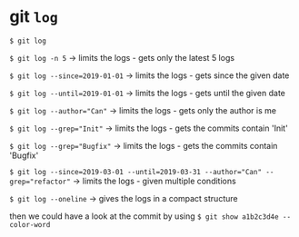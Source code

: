 # git ```log```

```$ git log```

```$ git log -n 5``` -> limits the logs - gets only the latest 5 logs

```$ git log --since=2019-01-01``` -> limits the logs - gets since the given date

```$ git log --until=2019-01-01``` -> limits the logs - gets until the given date

```$ git log --author="Can"``` -> limits the logs - gets only the author is me

```$ git log --grep="Init"```	-> limits the logs - gets the commits contain 'Init'

```$ git log --grep="Bugfix"```	-> limits the logs - gets the commits contain 'Bugfix'

```$ git log --since=2019-03-01 --until=2019-03-31 --author="Can" --grep="refactor"``` -> limits the logs - given multiple conditions

```$ git log --oneline``` -> gives the logs in a compact structure

then we could have a look at the commit by using ```$ git show a1b2c3d4e --color-word```
